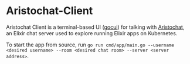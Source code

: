# Aristochat-Client

Aristochat Client is a terminal-based UI ([gocui](https://github.com/jroimartin/gocui)) for talking with [Aristochat](https://github.com/boingram/aristochat), an Elixir chat server used to explore running Elixir apps on Kubernetes. 

To start the app from source, run `go run cmd/app/main.go --username <desired username> --room <desired chat room> --server <server address>`. 
